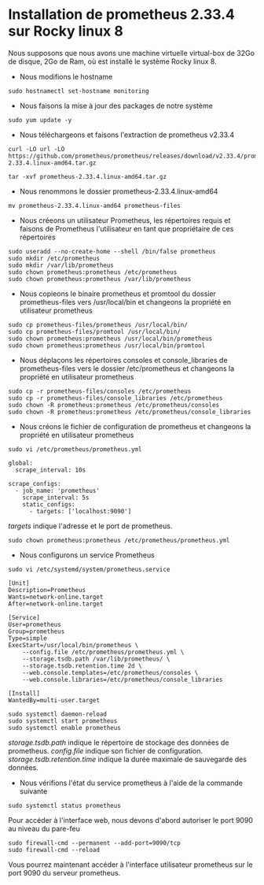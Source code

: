 # Installation de prometheus 2.33.4 sur Rocky linux 8
Nous supposons que nous avons une machine virtuelle virtual-box de 32Go de disque, 2Go de Ram, où est installé le système Rocky linux 8.
<br>

- Nous modifions le hostname 
```
sudo hostnamectl set-hostname monitoring
```

- Nous faisons la mise à jour des packages de notre système
```
sudo yum update -y
```

- Nous téléchargeons et faisons l'extraction de prometheus v2.33.4
```
curl -LO url -LO https://github.com/prometheus/prometheus/releases/download/v2.33.4/prometheus-2.33.4.linux-amd64.tar.gz

tar -xvf prometheus-2.33.4.linux-amd64.tar.gz
```

- Nous renommons le dossier prometheus-2.33.4.linux-amd64
```
mv prometheus-2.33.4.linux-amd64 prometheus-files
```

- Nous créeons un utilisateur Prometheus, les répertoires requis et faisons de Prometheus l'utilisateur en tant que propriétaire de ces répertoires
```
sudo useradd --no-create-home --shell /bin/false prometheus
sudo mkdir /etc/prometheus
sudo mkdir /var/lib/prometheus
sudo chown prometheus:prometheus /etc/prometheus
sudo chown prometheus:prometheus /var/lib/prometheus
```

- Nous copieons le binaire prometheus et promtool du dossier prometheus-files vers /usr/local/bin et changeons la propriété en utilisateur prometheus
```
sudo cp prometheus-files/prometheus /usr/local/bin/
sudo cp prometheus-files/promtool /usr/local/bin/
sudo chown prometheus:prometheus /usr/local/bin/prometheus
sudo chown prometheus:prometheus /usr/local/bin/promtool
```

- Nous déplaçons les répertoires consoles et console_libraries de prometheus-files vers le dossier /etc/prometheus et changeons la propriété en utilisateur prometheus
```
sudo cp -r prometheus-files/consoles /etc/prometheus
sudo cp -r prometheus-files/console_libraries /etc/prometheus
sudo chown -R prometheus:prometheus /etc/prometheus/consoles
sudo chown -R prometheus:prometheus /etc/prometheus/console_libraries
```

- Nous créons le fichier de configuration de prometheus et changeons la propriété en utilisateur prometheus
```
sudo vi /etc/prometheus/prometheus.yml
```

```
global:
  scrape_interval: 10s

scrape_configs:
  - job_name: 'prometheus'
    scrape_interval: 5s
    static_configs:
      - targets: ['localhost:9090']
```

*targets* indique l'adresse et le port de prometheus.

```
sudo chown prometheus:prometheus /etc/prometheus/prometheus.yml
```

- Nous configurons un service Prometheus
```
sudo vi /etc/systemd/system/prometheus.service
```

```
[Unit]
Description=Prometheus
Wants=network-online.target
After=network-online.target

[Service]
User=prometheus
Group=prometheus
Type=simple
ExecStart=/usr/local/bin/prometheus \
    --config.file /etc/prometheus/prometheus.yml \
    --storage.tsdb.path /var/lib/prometheus/ \
    --storage.tsdb.retention.time 2d \
    --web.console.templates=/etc/prometheus/consoles \
    --web.console.libraries=/etc/prometheus/console_libraries

[Install]
WantedBy=multi-user.target
```

```
sudo systemctl daemon-reload
sudo systemctl start prometheus
sudo systemctl enable prometheus
```

*storage.tsdb.path* indique le répertoire de stockage des données de prometheus. *config.file* indique son fichier de configuration. *storage.tsdb.retention.time* indique la durée maximale de sauvegarde des données.

- Nous vérifions l'état du service prometheus à l'aide de la commande suivante
```
sudo systemctl status prometheus
```

Pour accéder à l'interface web, nous devons d'abord autoriser le port 9090 au niveau du pare-feu
```
sudo firewall-cmd --permanent --add-port=9090/tcp
sudo firewall-cmd --reload
```

Vous pourrez maintenant accéder à l'interface utilisateur prometheus sur le port 9090 du serveur prometheus.